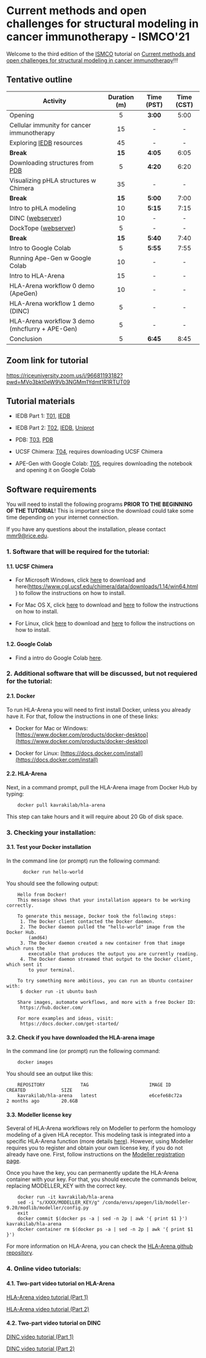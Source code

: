 # Current methods and open challenges for structural modeling in cancer immunotherapy - ISMCO'21

Welcome to the third edition of the [ISMCO](http://ismco.net/) tutorial on [Current methods and open challenges for structural modeling in cancer immunotherapy](http://ismco.net/index.php/tutorials-2/)!!!

## Tentative outline

| Activity | Duration (m) | Time (PST) | Time (CST) |
|----------|:-------------:|:-------------:|:-------------:|
| Opening  | 5 | **3:00** | 5:00 |
| Cellular immunity for cancer immunotherapy | 15 | - | - |
| Exploring [IEDB](https://www.iedb.org/) resources | 45 | - | - |
| **Break**	| **15** | **4:05** | 6:05 |
| Downloading structures from [PDB](https://www.rcsb.org/)	| 5 | **4:20** | 6:20 |
| Visualizing pHLA structures w Chimera | 35 | - | - |
| **Break**	| **15** | **5:00** | 7:00 |
| Intro to pHLA modeling |	10 | **5:15** | 7:15 |
| DINC ([webserver](http://dinc.kavrakilab.org/)) | 10 | - | - |
| DockTope ([webserver](http://tools.iedb.org/docktope/)) | 5 | - | - |
| **Break**	| **15** | **5:40** | 7:40 |
| Intro to Google Colab | 5 | **5:55** | 7:55 |
| Running Ape-Gen w Google Colab	| 10 | - | - |
| Intro to HLA-Arena | 15 | - | - |
| HLA-Arena workflow 0 demo (ApeGen) | 10 | - | - |
| HLA-Arena workflow 1 demo (DINC) | 5 | - | - |
| HLA-Arena workflow 3 demo (mhcflurry + APE-Gen) |	5 | - | - |
| Conclusion | 5 | **6:45** | 8:45 |

## Zoom link for tutorial
https://riceuniversity.zoom.us/j/96681193182?pwd=MVo3bkt0eW9Vb3NGMm1Ydmt1R1RTUT09

## Tutorial materials

* IEDB Part 1: [T01](https://github.com/AntunesLab/ISMCO-2021-TUTORIAL/blob/main/T01_IEDB_Tutorial_part1.ipynb), [IEDB](https://www.iedb.org/) 

* IEDB Part 2: [T02](https://github.com/AntunesLab/ISMCO-2021-TUTORIAL/blob/main/T02_IEDB_Tutorial_part2.ipynb), [IEDB](https://www.iedb.org/), [Uniprot](https://www.uniprot.org/)

* PDB: [T03](https://github.com/AntunesLab/ISMCO-2021-TUTORIAL/blob/main/T03_PDB_Tutorial.ipynb), [PDB](https://www.rcsb.org/)	

* UCSF Chimera: [T04](https://github.com/AntunesLab/ISMCO-2021-TUTORIAL/blob/main/T04_UCSF_Chimera_tutorial.ipynb), requires downloading UCSF Chimera 

* APE-Gen with Google Colab: [T05](https://github.com/AntunesLab/ISMCO-2021-TUTORIAL/blob/main/T05_APE-Gen_tutorial.ipynb), requires downloading the notebook and opening it on Google Colab

## Software requirements

 You will need to install the following programs **PRIOR TO THE BEGINNING OF THE TUTORIAL**! This is important since the download could take some time depending on your internet connection. 

If you have any questions about the installation, please contact mmr9@rice.edu.

### 1. Software that will be required for the tutorial:

#### 1.1. UCSF Chimera
* For Microsoft Windows, click [here](https://www.cgl.ucsf.edu/chimera/cgi-bin/secure/chimera-get.py?file=win64/chimera-1.14-win64.exe) to download and here(https://www.cgl.ucsf.edu/chimera/data/downloads/1.14/win64.html) to follow the instructions on how to install.

* For Mac OS X, click [here](https://www.cgl.ucsf.edu/chimera/cgi-bin/secure/chimera-get.py?file=mac64/chimera-1.14-mac64.dmg) to download and [here](https://www.cgl.ucsf.edu/chimera/data/downloads/1.14/mac64.html) to follow the instructions on how to install.

* For Linux, click [here](https://www.cgl.ucsf.edu/chimera/cgi-bin/secure/chimera-get.py?file=linux_x86_64/chimera-1.14-linux_x86_64.bin) to download and [here](https://www.cgl.ucsf.edu/chimera/data/downloads/1.14/linux_x86_64.html) to follow the instructions on how to install.

#### 1.2. Google Colab

* Find a intro do Google Colab [here](https://github.com/AntunesLab/ISMCO-2021-TUTORIAL/blob/main/intro_google_colab.md).

### 2. Additional software that will be discussed, but not requiered for the tutorial:

#### 2.1. Docker
To run HLA-Arena you will need to first install Docker, unless you already have it. For that, follow the instructions in one of these links:

* Docker for Mac or Windows: [https://www.docker.com/products/docker-desktop](https://www.docker.com/products/docker-desktop)

* Docker for Linux: [https://docs.docker.com/install](https://docs.docker.com/install)

#### 2.2. HLA-Arena
Next, in a command prompt, pull the HLA-Arena image from Docker Hub by typing:

        docker pull kavrakilab/hla-arena

This step can take hours and it will require about 20 Gb of disk space.


### 3. Checking your installation:

#### 3.1. Test your Docker installation
In the command line (or prompt) run the following command:

          docker run hello-world

You should see the following output:

        Hello from Docker!
        This message shows that your installation appears to be working correctly.

        To generate this message, Docker took the following steps:
         1. The Docker client contacted the Docker daemon.
         2. The Docker daemon pulled the "hello-world" image from the Docker Hub.
            (amd64)
         3. The Docker daemon created a new container from that image which runs the
            executable that produces the output you are currently reading.
         4. The Docker daemon streamed that output to the Docker client, which sent it
            to your terminal.

        To try something more ambitious, you can run an Ubuntu container with:
         $ docker run -it ubuntu bash

        Share images, automate workflows, and more with a free Docker ID:
         https://hub.docker.com/

        For more examples and ideas, visit:
         https://docs.docker.com/get-started/


#### 3.2. Check if you have downloaded the HLA-arena image
In the command line (or prompt) run the following command:

        docker images

You should see an output like this:

        REPOSITORY             TAG                      IMAGE ID            CREATED             SIZE
        kavrakilab/hla-arena   latest                   e6cefe68c72a        2 months ago        20.6GB

#### 3.3. Modeller license key
Several of HLA-Arena workflows rely on Modeller to perform the homology modeling of a given HLA receptor. This modeling task is integrated into a specific HLA-Arena function (more details [here](https://kavrakilab.github.io/hla-arena/DOCUMENTATION.html)). However, using Modeller requires you to register and obtain your own license key, if you do not already have one. First, follow instructions on the [Modeller registration page](https://salilab.org/modeller/registration.html).

Once you have the key, you can permanently update the HLA-Arena container with your key. For that, you should execute the commands below, replacing MODELLER_KEY with the correct key.

        docker run -it kavrakilab/hla-arena
        sed -i "s/XXXX/MODELLER_KEY/g" /conda/envs/apegen/lib/modeller-9.20/modlib/modeller/config.py
        exit
        docker commit $(docker ps -a | sed -n 2p | awk '{ print $1 }') kavrakilab/hla-arena
        docker container rm $(docker ps -a | sed -n 2p | awk '{ print $1 }')

For more information on HLA-Arena, you can check the [HLA-Arena github repository](https://github.com/KavrakiLab/hla-arena).

### 4. Online video tutorials:

#### 4.1. Two-part video tutorial on HLA-Arena
[HLA-Arena video tutorial (Part 1)](https://youtu.be/gIFHmejEulo)

[HLA-Arena video tutorial (Part 2)](https://youtu.be/fPhnmYez4QA)

#### 4.2. Two-part video tutorial on DINC
[DINC video tutorial (Part 1)](https://vimeo.com/204481617)

[DINC video tutorial (Part 2)](https://vimeo.com/204481626)


